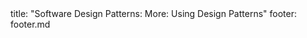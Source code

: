 <frontmatter>
title: "Software Design Patterns: More: Using Design Patterns"
footer: footer.md
</frontmatter>

<include src="unit-inPage-asFlat.md" boilerplate />